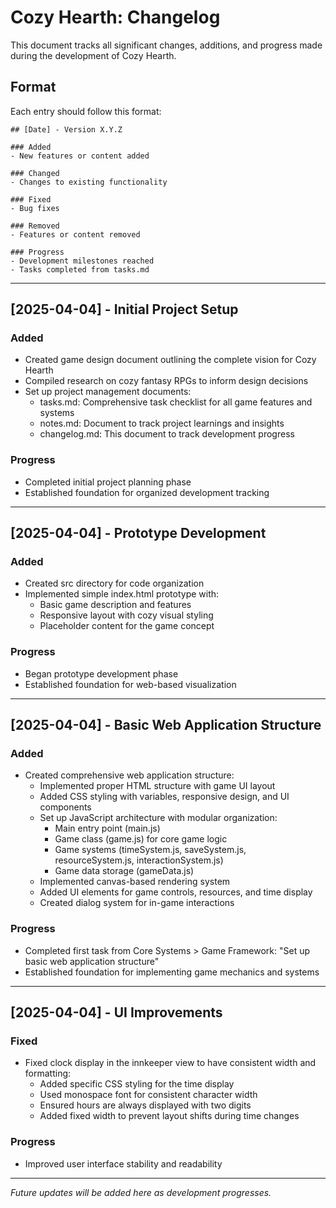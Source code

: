 # Cozy Hearth: Changelog

This document tracks all significant changes, additions, and progress made during the development of Cozy Hearth.

## Format

Each entry should follow this format:

```
## [Date] - Version X.Y.Z

### Added
- New features or content added

### Changed
- Changes to existing functionality

### Fixed
- Bug fixes

### Removed
- Features or content removed

### Progress
- Development milestones reached
- Tasks completed from tasks.md
```

---

## [2025-04-04] - Initial Project Setup

### Added
- Created game design document outlining the complete vision for Cozy Hearth
- Compiled research on cozy fantasy RPGs to inform design decisions
- Set up project management documents:
  - tasks.md: Comprehensive task checklist for all game features and systems
  - notes.md: Document to track project learnings and insights
  - changelog.md: This document to track development progress

### Progress
- Completed initial project planning phase
- Established foundation for organized development tracking

---

## [2025-04-04] - Prototype Development

### Added
- Created src directory for code organization
- Implemented simple index.html prototype with:
  - Basic game description and features
  - Responsive layout with cozy visual styling
  - Placeholder content for the game concept

### Progress
- Began prototype development phase
- Established foundation for web-based visualization

---

## [2025-04-04] - Basic Web Application Structure

### Added
- Created comprehensive web application structure:
  - Implemented proper HTML structure with game UI layout
  - Added CSS styling with variables, responsive design, and UI components
  - Set up JavaScript architecture with modular organization:
    - Main entry point (main.js)
    - Game class (game.js) for core game logic
    - Game systems (timeSystem.js, saveSystem.js, resourceSystem.js, interactionSystem.js)
    - Game data storage (gameData.js)
  - Implemented canvas-based rendering system
  - Added UI elements for game controls, resources, and time display
  - Created dialog system for in-game interactions

### Progress
- Completed first task from Core Systems > Game Framework: "Set up basic web application structure"
- Established foundation for implementing game mechanics and systems

---

## [2025-04-04] - UI Improvements

### Fixed
- Fixed clock display in the innkeeper view to have consistent width and formatting:
  - Added specific CSS styling for the time display
  - Used monospace font for consistent character width
  - Ensured hours are always displayed with two digits
  - Added fixed width to prevent layout shifts during time changes

### Progress
- Improved user interface stability and readability

---

*Future updates will be added here as development progresses.*
